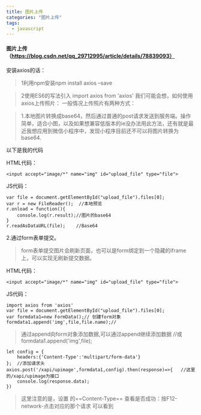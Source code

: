 ```yaml
---
title: 图片上传
categories: "图片上传"
tags:
  - javascript
---
```

#### 图片上传（https://blog.csdn.net/qq_29712995/article/details/78839093）

安装axios的话：

> 1利用npm安装npm install axios –save

> 2使用ES6的写法引入
import axios from 'axios'
我们可能会想，如何使用axios上传照片：
一般情况上传照片有两种方式：

> 1.本地图片转换成base64，然后通过普通的post请求发送到服务端。操作简单，适合小图，以及如果想兼容低版本的ie没办法用此方法，还有就是最近我想应用到微信小程序中，发现小程序目前还不可以将图片转换为base64.

以下是我的代码

HTML代码：
```
<input accept="image/*" name="img" id="upload_file" type="file">
```
JS代码：
```
var file = document.getElementById("upload_file").files[0];
var r = new FileReader();  //本地预览
r.onload = function(){
    console.log(r.result);//图片的base64
}
r.readAsDataURL(file);    //Base64
```
2.通过form表单提交。

> form表单提交图片会刷新页面，也可以是form绑定到一个隐藏的iframe上，可以实现无刷新提交数据。

HTML代码：
```
<input accept="image/*" name="img" id="upload_file" type="file">
```
JS代码：
```
import axios from 'axios'
var file = document.getElementById("upload_file").files[0];
var formdata1=new FormData();// 创建form对象
formdata1.append('img',file,file.name);//
```
> 通过append向form对象添加数据,可以通过append继续添加数据
//或formdata1.append('img',file);
```
let config = {
    headers:{'Content-Type':'multipart/form-data'}
};  //添加请求头
axios.post('/xapi/upimage',formdata1,config).then(response)=>{   //这里的/xapi/upimage为接口
    console.log(response.data);
})
```
> 这里注意的是，设置 的==Content-Type==
查看是否成功：按F12-network-点击对应的那个请求
可以看到
